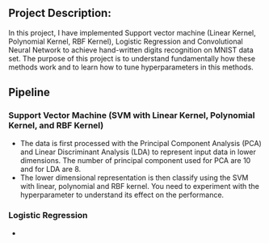 

## Project Description:
In this project, I have implemented Support vector machine (Linear Kernel, Polynomial Kernel, RBF Kernel), Logistic Regression and Convolutional
Neural Network to achieve hand-written digits recognition on MNIST data set. The purpose of this project is to understand fundamentally how these 
methods work and to learn how to tune hyperparameters in this methods.

## Pipeline
### Support Vector Machine (SVM with Linear Kernel, Polynomial Kernel, and RBF Kernel)
- The data is first processed with the Principal Component Analysis (PCA) and Linear Discriminant Analysis (LDA) to represent input data in lower dimensions. The number of principal component used for PCA are 10 and for LDA are 8.
- The lower dimensional representation is then classify using the SVM with linear, polynomial and RBF kernel. You need to experiment with the hyperparameter to understand its effect on the performance.
### Logistic Regression
- 
